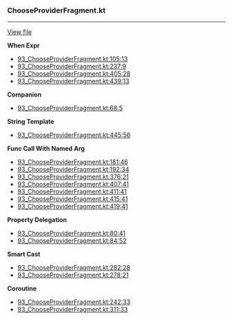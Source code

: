 ### ChooseProviderFragment.kt
---
[View file](../files/93_ChooseProviderFragment.kt)

**When Expr**

 - [93_ChooseProviderFragment.kt:105:13](../files/93_ChooseProviderFragment.kt#L105)
 - [93_ChooseProviderFragment.kt:237:9](../files/93_ChooseProviderFragment.kt#L237)
 - [93_ChooseProviderFragment.kt:405:28](../files/93_ChooseProviderFragment.kt#L405)
 - [93_ChooseProviderFragment.kt:439:13](../files/93_ChooseProviderFragment.kt#L439)

**Companion**

 - [93_ChooseProviderFragment.kt:68:5](../files/93_ChooseProviderFragment.kt#L68)

**String Template**

 - [93_ChooseProviderFragment.kt:445:56](../files/93_ChooseProviderFragment.kt#L445)

**Func Call With Named Arg**

 - [93_ChooseProviderFragment.kt:181:46](../files/93_ChooseProviderFragment.kt#L181)
 - [93_ChooseProviderFragment.kt:192:34](../files/93_ChooseProviderFragment.kt#L192)
 - [93_ChooseProviderFragment.kt:376:21](../files/93_ChooseProviderFragment.kt#L376)
 - [93_ChooseProviderFragment.kt:407:41](../files/93_ChooseProviderFragment.kt#L407)
 - [93_ChooseProviderFragment.kt:411:41](../files/93_ChooseProviderFragment.kt#L411)
 - [93_ChooseProviderFragment.kt:415:41](../files/93_ChooseProviderFragment.kt#L415)
 - [93_ChooseProviderFragment.kt:419:41](../files/93_ChooseProviderFragment.kt#L419)

**Property Delegation**

 - [93_ChooseProviderFragment.kt:80:41](../files/93_ChooseProviderFragment.kt#L80)
 - [93_ChooseProviderFragment.kt:84:52](../files/93_ChooseProviderFragment.kt#L84)

**Smart Cast**

 - [93_ChooseProviderFragment.kt:282:28](../files/93_ChooseProviderFragment.kt#L282)
 - [93_ChooseProviderFragment.kt:278:21](../files/93_ChooseProviderFragment.kt#L278)

**Coroutine**

 - [93_ChooseProviderFragment.kt:242:33](../files/93_ChooseProviderFragment.kt#L242)
 - [93_ChooseProviderFragment.kt:311:33](../files/93_ChooseProviderFragment.kt#L311)
